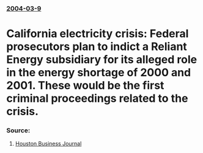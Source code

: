 ### [2004-03-9](/news/2004/03/9/index.md)

#  California electricity crisis: Federal prosecutors plan to indict a Reliant Energy subsidiary for its alleged role in the energy shortage of 2000 and 2001. These would be the first criminal proceedings related to the crisis. 




### Source:

1. [Houston Business Journal](http://houston.bizjournals.com/houston/stories/2004/03/08/daily20.html)
